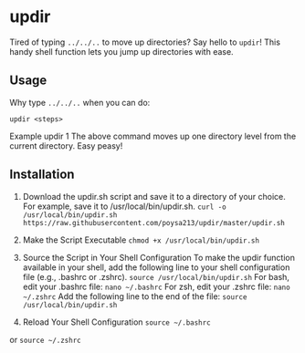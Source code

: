# updir

Tired of typing `../../..` to move up directories? Say hello to `updir`! This handy shell function lets you jump up directories with ease.

## Usage

Why type `../../..` when you can do:

`updir <steps>`

Example
updir 1
The above command moves up one directory level from the current directory. Easy peasy!

## Installation
1. Download the updir.sh script and save it to a directory of your choice. For example, save it to /usr/local/bin/updir.sh.
`curl -o /usr/local/bin/updir.sh https://raw.githubusercontent.com/poysa213/updir/master/updir.sh`

2. Make the Script Executable
`chmod +x /usr/local/bin/updir.sh`
3. Source the Script in Your Shell Configuration
To make the updir function available in your shell, add the following line to your shell configuration file (e.g., .bashrc or .zshrc).
`source /usr/local/bin/updir.sh`
For bash, edit your .bashrc file:
`nano ~/.bashrc`
For zsh, edit your .zshrc file:
`nano ~/.zshrc`
Add the following line to the end of the file:
`source /usr/local/bin/updir.sh`
4. Reload Your Shell Configuration
`source ~/.bashrc`

or
`source ~/.zshrc`







